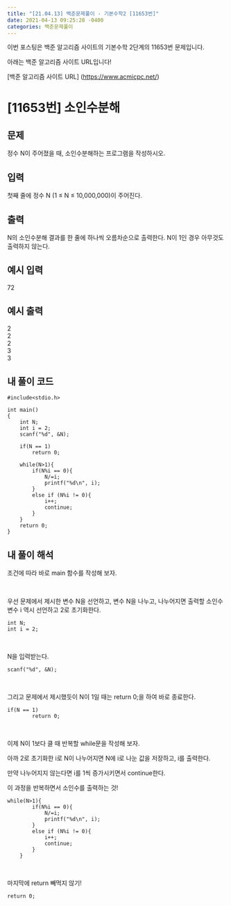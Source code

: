 ```yaml
---
title: "[21.04.13] 백준문제풀이 - 기본수학2 [11653번]"
date: 2021-04-13 09:25:28 -0400
categories: 백준문제풀이
---
```


이번 포스팅은 백준 알고리즘 사이트의 기본수학 2단계의 11653번 문제입니다.

아래는 백준 알고리즘 사이트 URL입니다!

[백준 알고리즘 사이트 URL] (https://www.acmicpc.net/)

# [11653번] 소인수분해

## 문제

정수 N이 주어졌을 때, 소인수분해하는 프로그램을 작성하시오.
​

## 입력

첫째 줄에 정수 N (1 ≤ N ≤ 10,000,000)이 주어진다.
​

## 출력

N의 소인수분해 결과를 한 줄에 하나씩 오름차순으로 출력한다. N이 1인 경우 아무것도 출력하지 않는다.

## 예시 입력
72

## 예시 출력
2    
2    
2    
3    
3    

## 내 풀이 코드

	#include<stdio.h>
	
	int main()
	{
	    int N;
	    int i = 2;
	    scanf("%d", &N);
	    
	    if(N == 1)
	        return 0;
	    
	    while(N>1){
	        if(N%i == 0){
	            N/=i;
	            printf("%d\n", i);
	        }
	        else if (N%i != 0){
	            i++;
	            continue;
	        }
	    }
	    return 0;
	}



		
		
## 내 풀이 해석	
조건에 따라 바로 main 함수를 작성해 보자.

​

우선 문제에서 제시한 변수 N을 선언하고, 변수 N을 나누고, 나누어지면 출력할 소인수 변수 i 역시 선언하고 2로 초기화한다.

	int N;
	int i = 2;
​

N을 입력받는다.

	scanf("%d", &N);
​

그리고 문제에서 제시했듯이 N이 1일 때는 return 0;을 하여 바로 종료한다.

	if(N == 1)
	        return 0;
​

이제 N이 1보다 클 때 반복할 while문을 작성해 보자.


아까 2로 초기화한 i로 N이 나누어지면 N에 i로 나눈 값을 저장하고, i를 출력한다.

만약 나누어지지 않는다면 i를 1씩 증가시키면서 continue한다.

이 과정을 반복하면서 소인수를 출력하는 것!

	while(N>1){
	        if(N%i == 0){
	            N/=i;
	            printf("%d\n", i);
	        }
	        else if (N%i != 0){
	            i++;
	            continue;
	        }
	    }
​

마지막에 return 빼먹지 않기!

	return 0;
